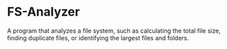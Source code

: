 # FS-Analyzer
A program that analyzes a file system, such as calculating the total file size, finding duplicate files, or identifying the largest files and folders.
